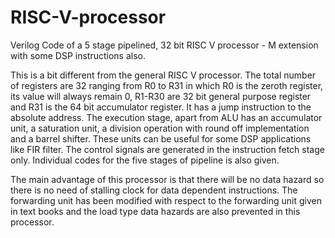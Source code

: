 # RISC-V-processor
Verilog Code of a 5 stage pipelined, 32 bit RISC V processor - M extension with some DSP instructions also.

This is a bit different from the general RISC V processor. The total number of registers are 32 ranging from R0 to R31 in which R0 is the zeroth register, its value will always
remain 0, R1-R30 are 32 bit general purpose register and R31 is the 64 bit accumulator register. It has a jump instruction to the absolute address. The execution stage, apart from ALU has an accumulator unit, a saturation unit, 
a division operation with round off implementation and a barrel shifter. These units can be useful for some DSP applications like FIR filter. The control signals are generated 
in the instruction fetch stage only. Individual codes for the five stages of pipeline is also given.

The main advantage of this processor is that there will be no data hazard so there is no need of stalling clock for data dependent instructions. The forwarding unit has been 
modified with respect to the forwarding unit given in text books and the load type data hazards are also prevented in this processor.

